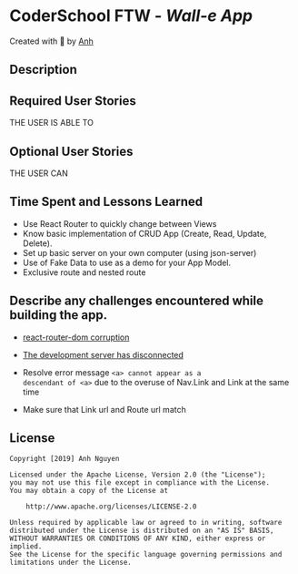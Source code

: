 
# CoderSchool FTW - *Wall-e App*

Created with :blue_heart: by <a href="https://github.com/albertanguyen">Anh</a>

## Description

## Required User Stories

THE USER IS ABLE TO

[//]: # (- [] Enter a repository in a search bar, click "search", and see the associated issues. The repository should be of the format owner/repo-name, e.g. facebook/react.)


## Optional User Stories

THE USER CAN


## Time Spent and Lessons Learned
* Use React Router to quickly change between Views
* Know basic implementation of CRUD App (Create, Read, Update, Delete).
* Set up basic server on your own computer (using json-server)
* Use of Fake Data to use as a demo for your App Model.
* Exclusive route and nested route

## Describe any challenges encountered while building the app.
* <a href="https://stackoverflow.com/questions/45148532/cant-install-react-transition-group#45148963">react-router-dom corruption</a>

* <a href="https://stackoverflow.com/questions/49755821/when-using-create-react-app-why-does-the-development-server-keep-disconnecting">The development server has disconnected</a>

* Resolve error message <code>&lt;a&gt; cannot appear as a descendant of &lt;a&gt;</code> due to the overuse of Nav.Link and Link at the same time
* Make sure that Link url and Route url match

## License

    Copyright [2019] Anh Nguyen

    Licensed under the Apache License, Version 2.0 (the "License");
    you may not use this file except in compliance with the License.
    You may obtain a copy of the License at

        http://www.apache.org/licenses/LICENSE-2.0

    Unless required by applicable law or agreed to in writing, software
    distributed under the License is distributed on an "AS IS" BASIS,
    WITHOUT WARRANTIES OR CONDITIONS OF ANY KIND, either express or implied.
    See the License for the specific language governing permissions and
    limitations under the License.
